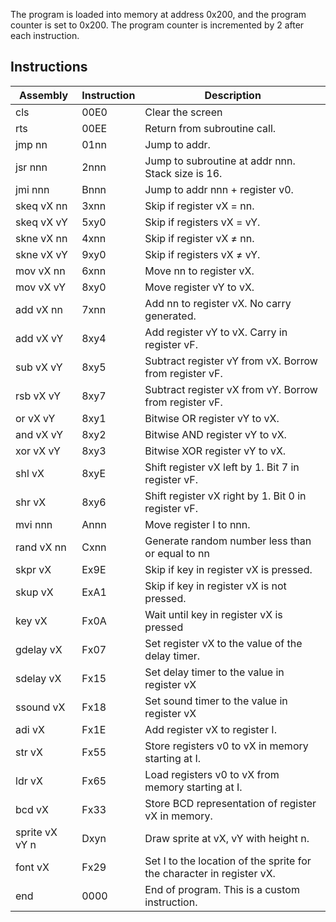 The program is loaded into memory at address 0x200, and the program counter is set to 0x200.
The program counter is incremented by 2 after each instruction.

## Instructions
| Assembly       | Instruction | Description                                            |
| -------------- | ----------- | ------------------------------------------------------ |
| cls            | 00E0        | Clear the screen                                       |
| rts            | 00EE        | Return from subroutine call.                           |
| jmp nn         | 01nn        | Jump to addr.                                          |
| jsr nnn        | 2nnn        | Jump to subroutine at addr nnn. Stack size is 16.      |
| jmi nnn        | Bnnn        | Jump to addr nnn + register v0.                        |
| skeq vX nn     | 3xnn        | Skip if register vX = nn.                              |
| skeq vX vY     | 5xy0        | Skip if registers vX = vY.                             |
| skne vX nn     | 4xnn        | Skip if register vX ≠ nn.                              |
| skne vX vY     | 9xy0        | Skip if registers vX ≠ vY.                             |
| mov vX nn      | 6xnn        | Move nn to register vX.                                |
| mov vX vY      | 8xy0        | Move register vY to vX.                                |
| add vX nn      | 7xnn        | Add nn to register vX. No carry generated.             |
| add vX vY      | 8xy4        | Add register vY to vX. Carry in register vF.           |
| sub vX vY      | 8xy5        | Subtract register vY from vX. Borrow from register vF. |
| rsb vX vY      | 8xy7        | Subtract register vX from vY. Borrow from register vF. |
| or vX vY       | 8xy1        | Bitwise OR register vY to vX.                          |
| and vX vY      | 8xy2        | Bitwise AND register vY to vX.                         |
| xor vX vY      | 8xy3        | Bitwise XOR register vY to vX.                         |
| shl vX         | 8xyE        | Shift register vX left by 1. Bit 7 in register vF.     |
| shr vX         | 8xy6        | Shift register vX right by 1. Bit 0 in register vF.    |
| mvi nnn        | Annn        | Move register I to nnn.                                |        
| rand vX nn     | Cxnn        | Generate random number less than or equal to nn        |
| skpr vX        | Ex9E        | Skip if key in register vX is pressed.                 |
| skup vX        | ExA1        | Skip if key in register vX is not pressed.             |
| key vX         | Fx0A        | Wait until key in register vX is pressed               |
| gdelay vX      | Fx07        | Set register vX to the value of the delay timer.       |
| sdelay vX      | Fx15        | Set delay timer to the value in register vX            |
| ssound vX      | Fx18        | Set sound timer to the value in register vX            |
| adi vX         | Fx1E        | Add register vX to register I.                         |
| str vX         | Fx55        | Store registers v0 to vX in memory starting at I.      |
| ldr vX         | Fx65        | Load registers v0 to vX from memory starting at I.     |
| bcd vX         | Fx33        | Store BCD representation of register vX in memory.     |
| sprite vX vY n | Dxyn        | Draw sprite at vX, vY with height n.                   |
| font vX        | Fx29        | Set I to the location of the sprite for the character in register vX. |
| end           | 0000        | End of program. This is a custom instruction.           |
